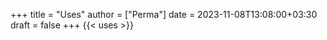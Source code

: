 +++
title = "Uses"
author = ["Perma"]
date = 2023-11-08T13:08:00+03:30
draft = false
+++
{{< uses >}}
